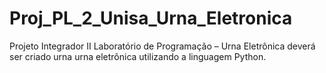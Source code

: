 # Proj_PL_2_Unisa_Urna_Eletronica
Projeto Integrador II Laboratório de Programação – Urna Eletrônica  deverá ser criado urna urna eletrônica utilizando a linguagem Python. 
